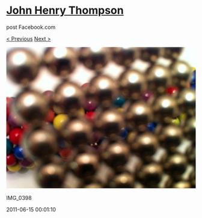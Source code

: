# [John Henry Thompson](../README.md)
post Facebook.com

[< Previous](2011-06-15-6.md) [Next >](2011-06-15-8.md)

[![](../media/2011-06-15/Magnetic-Balls-IMG_0398.jpg)](../README.md)

IMG_0398

2011-06-15 00:01:10